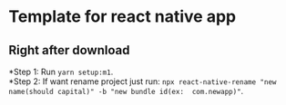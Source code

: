 # Template for react native app
## Right after download
*Step 1: Run ```yarn setup:m1```.\
*Step 2: If want rename project just run: ```npx react-native-rename "new name(should capital)" -b "new bundle id(ex:  com.newapp)"```.
